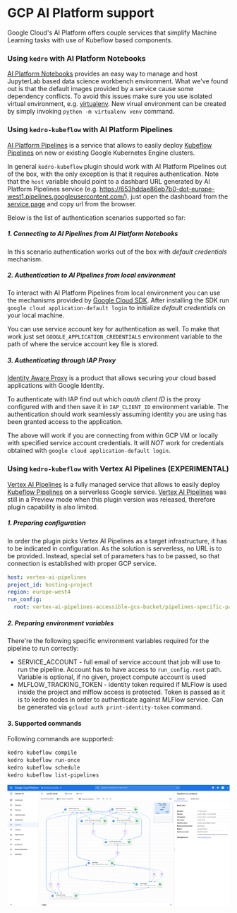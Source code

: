 # GCP AI Platform support

Google Cloud's AI Platform offers couple services that simplify Machine Learning 
tasks with use of Kubeflow based components.

### Using `kedro` with AI Platform Notebooks

[AI Platform Notebooks](https://cloud.google.com/ai-platform-notebooks) provides 
an easy way to manage and host JupyterLab based data science workbench environment.
What we've found out is that the default images provided by a service cause some
dependency conflicts. To avoid this issues make sure you use isolated virtual
environment, e.g. [virtualenv](https://pypi.org/project/virtualenv/). New virual 
environment can be created by simply invoking `python -m virtualenv venv` command.

### Using `kedro-kubeflow` with AI Platform Pipelines

[AI Platform Pipelines](https://cloud.google.com/ai-platform/pipelines/docs/introduction)
is a service that allows to easily deploy [Kubeflow Pipelines](https://www.kubeflow.org/docs/pipelines/overview/pipelines-overview/)
on new or existing Google Kubernetes Engine clusters. 

In general `kedro-kubeflow` plugin should work with AI Platform Pipelines out of 
the box, with the only exception is that it requires authentication. Note that the `host` 
variable should point to a dashbard URL generated by AI Platform Pipelines service 
(e.g. https://653hddae86eb7b0-dot-europe-west1.pipelines.googleusercontent.com/), 
just open the dashboard from the [service page](https://console.cloud.google.com/ai-platform/pipelines/clusters)
and copy url from the browser. 

Below is the list of authentication scenarios supported so far: 

##### 1. Connecting to AI Pipelines from AI Platform Notebooks
In this scenario authentication works out of the box with _default credentials_ 
mechanism. 

##### 2. Authentication to AI Pipelines from local environment
To interact with AI Platform Pipelines from local environment you can use the 
mechanisms provided by [Google Cloud SDK](https://cloud.google.com/sdk). After
installing the SDK run `google cloud application-default login` to initialize 
_default credentials_ on your local machine. 

You can use service account key for authentication as well. To make that work just 
set `GOOGLE_APPLICATION_CREDENTIALS` environment variable to the path of where the
service account key file is stored.    

##### 3. Authenticating through IAP Proxy
[Identity Aware Proxy](https://cloud.google.com/iap) is a product that allows 
securing your cloud based applications with Google Identity. 

To authenticate with IAP find out which _oauth client ID_ is the proxy configured
with and then save it in `IAP_CLIENT_ID` environment variable. The authentication
should work seamlessly assuming identity you are using has been granted access to 
the application. 

The above will work if you are connecting from within GCP VM or locally with specified
service account credentials. It will *NOT* work for credentials obtained with `google
cloud application-default login`. 

### Using `kedro-kubeflow` with Vertex AI Pipelines (EXPERIMENTAL)

[Vertex AI Pipelines](https://cloud.google.com/vertex-ai/docs/pipelines)
is a fully managed service that allows to easily deploy 
[Kubeflow Pipelines](https://www.kubeflow.org/docs/pipelines/overview/pipelines-overview/)
on a serverless Google service. [Vertex AI Pipelines](https://cloud.google.com/vertex-ai/docs/pipelines)
was still in a Preview mode when this plugin version was released, therefore plugin
capability is also limited.

##### 1. Preparing configuration

In order the plugin picks Vertex AI Pipelines as a target infrastructure, it has to be indicated
in configuration. As the solution is serverless, no URL is to be provided. Instead, special set
of parameters has to be passed, so that connection is established with proper GCP service.

```yaml
host: vertex-ai-pipelines
project_id: hosting-project
region: europe-west4
run_config:
  root: vertex-ai-pipelines-accessible-gcs-bucket/pipelines-specific-path
```

##### 2. Preparing environment variables

There're the following specific environment variables required for the pipeline to run correctly:
 * SERVICE_ACCOUNT - full email of service account that job will use to run the pipeline. Account has
to have access to `run_config.root` path. Variable is optional, if no given, project compute account is used
 * MLFLOW_TRACKING_TOKEN - identity token required if MLFlow is used inside the project and mlflow access
     is protected. Token is passed as it is to kedro nodes in order to authenticate against MLFlow service.
   Can be generated via `gcloud auth print-identity-token` command.
   
#### 3. Supported commands

Following commands are supported:

```bash
kedro kubeflow compile
kedro kubeflow run-once
kedro kubeflow schedule
kedro kubeflow list-pipelines
```

![Vertex_AI_Pipelines](vertex_ai_pipelines.png)

